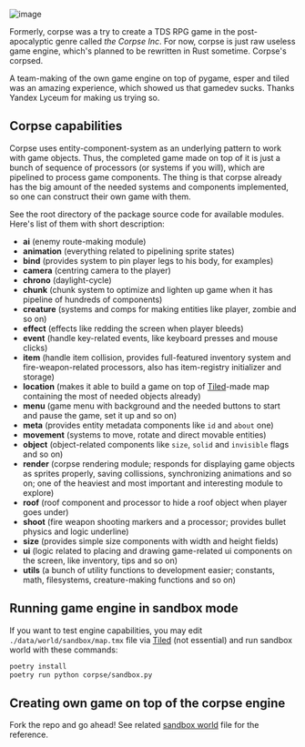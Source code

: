 ![image](https://user-images.githubusercontent.com/104511335/214185748-a3026176-3d4d-4bbd-bf38-dabc50aae0c1.png)

Formerly, corpse was a try to create a TDS RPG game in the post-apocalyptic genre called *the Corpse Inc*. For now, corpse is just raw useless game engine, which's planned to be rewritten in Rust sometime. Corpse's corpsed.

A team-making of the own game engine on top of pygame, esper and tiled was an amazing experience, which showed us that gamedev sucks. Thanks Yandex Lyceum for making us trying so.

## Corpse capabilities

Corpse uses entity-component-system as an underlying pattern to work with game objects. Thus, the completed game made on top of it is just a bunch of sequence of processors (or systems if you will), which are pipelined to process game components. The thing is that corpse already has the big amount of the needed systems and components implemented, so one can construct their own game with them.

See the root directory of the package source code for available modules. Here's list of them with short description:
- **ai** (enemy route-making module)
- **animation** (everything related to pipelining sprite states)
- **bind** (provides system to pin player legs to his body, for examples)
- **camera** (centring camera to the player)
- **chrono** (daylight-cycle)
- **chunk** (chunk system to optimize and lighten up game when it has pipeline of hundreds of components)
- **creature** (systems and comps for making entities like player, zombie and so on)
- **effect** (effects like redding the screen when player bleeds)
- **event** (handle key-related events, like keyboard presses and mouse clicks)
- **item** (handle item collision, provides full-featured inventory system and fire-weapon-related processors, also has item-registry initializer and storage)
- **location** (makes it able to build a game on top of [Tiled](https://www.mapeditor.org)-made map containing the most of needed objects already)
- **menu** (game menu with background and the needed buttons to start and pause the game, set it up and so on)
- **meta** (provides entity metadata components like `id` and `about` one)
- **movement** (systems to move, rotate and direct movable entities)
- **object** (object-related components like `size`, `solid` and `invisible` flags and so on)
- **render** (corpse rendering module; responds for displaying game objects as sprites properly, saving collissions, synchronizing animations and so on; one of the heaviest and most important and interesting module to explore)
- **roof** (roof component and processor to hide a roof object when player  goes under)
- **shoot** (fire weapon shooting markers and a processor; provides bullet physics and logic underline)
- **size** (provides simple size components with width and height fields)
- **ui** (logic related to placing and drawing game-related ui components on the screen, like inventory, tips and so on)
- **utils** (a bunch of utility functions to development easier; constants, math, filesystems, creature-making functions and so on)

## Running game engine in sandbox mode

If you want to test engine capabilities, you may edit `./data/world/sandbox/map.tmx` file via [Tiled](https://www.mapeditor.org/) (not essential) and run sandbox world with these commands:

``` sh
poetry install
poetry run python corpse/sandbox.py
```

## Creating own game on top of the corpse engine

Fork the repo and go ahead! See related [sandbox world](./corpse/sandbox.py) file for the reference.
